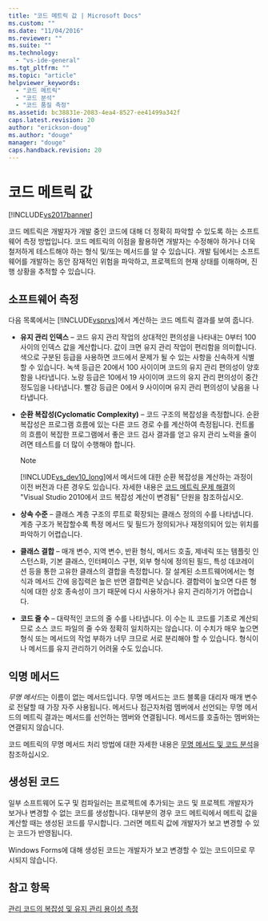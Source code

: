 ```yaml
---
title: "코드 메트릭 값 | Microsoft Docs"
ms.custom: ""
ms.date: "11/04/2016"
ms.reviewer: ""
ms.suite: ""
ms.technology: 
  - "vs-ide-general"
ms.tgt_pltfrm: ""
ms.topic: "article"
helpviewer_keywords: 
  - "코드 메트릭"
  - "코드 분석"
  - "코드 품질 측정"
ms.assetid: bc38831e-2083-4ea4-8527-ee41499a342f
caps.latest.revision: 20
author: "erickson-doug"
ms.author: "douge"
manager: "douge"
caps.handback.revision: 20
---
```

# 코드 메트릭 값
[!INCLUDE[vs2017banner](../code-quality/includes/vs2017banner.md)]

코드 메트릭은 개발자가 개발 중인 코드에 대해 더 정확히 파악할 수 있도록 하는 소프트웨어 측정 방법입니다.  코드 메트릭의 이점을 활용하면 개발자는 수정해야 하거나 더욱 철저하게 테스트해야 하는 형식 및\/또는 메서드를 알 수 있습니다.  개발 팀에서는 소프트웨어를 개발하는 동안 잠재적인 위험을 파악하고, 프로젝트의 현재 상태를 이해하며, 진행 상황을 추적할 수 있습니다.  
  
## 소프트웨어 측정  
 다음 목록에서는 [!INCLUDE[vsprvs](../code-quality/includes/vsprvs_md.md)]에서 계산하는 코드 메트릭 결과를 보여 줍니다.  
  
-   **유지 관리 인덱스** – 코드 유지 관리 작업의 상대적인 편의성을 나타내는 0부터 100 사이의 인덱스 값을 계산합니다.  값이 크면 유지 관리 작업이 편리함을 의미합니다.  색으로 구분된 등급을 사용하면 코드에서 문제가 될 수 있는 사항을 신속하게 식별할 수 있습니다.  녹색 등급은 20에서 100 사이이며 코드의 유지 관리 편의성이 양호함을 나타냅니다.  노랑 등급은 10에서 19 사이이며 코드의 유지 관리 편의성이 중간 정도임을 나타냅니다.  빨강 등급은 0에서 9 사이이며 유지 관리 편의성이 낮음을 나타냅니다.  
  
-   **순환 복잡성\(Cyclomatic Complexity\)** – 코드 구조의 복잡성을 측정합니다.  순환 복잡성은 프로그램 흐름에 있는 다른 코드 경로 수를 계산하여 측정됩니다.  컨트롤의 흐름이 복잡한 프로그램에서 좋은 코드 검사 결과를 얻고 유지 관리 노력을 줄이려면 테스트를 더 많이 수행해야 합니다.  
  
    > [!NOTE]
    >  [!INCLUDE[vs_dev10_long](../code-quality/includes/vs_dev10_long_md.md)]에서 메서드에 대한 순환 복잡성을 계산하는 과정이 이전 버전과 다른 경우도 있습니다.  자세한 내용은 [코드 메트릭 문제 해결](../code-quality/troubleshooting-code-metrics-issues.md)의 "Visual Studio 2010에서 코드 복잡성 계산이 변경됨" 단원을 참조하십시오.  
  
-   **상속 수준** – 클래스 계층 구조의 루트로 확장되는 클래스 정의의 수를 나타냅니다.  계층 구조가 복잡할수록 특정 메서드 및 필드가 정의되거나 재정의되어 있는 위치를 파악하기 어렵습니다.  
  
-   **클래스 결합** – 매개 변수, 지역 변수, 반환 형식, 메서드 호출, 제네릭 또는 템플릿 인스턴스화, 기본 클래스, 인터페이스 구현, 외부 형식에 정의된 필드, 특성 데코레이션 등을 통한 고유한 클래스의 결합을 측정합니다.  잘 설계된 소프트웨어에서는 형식과 메서드 간에 응집력은 높은 반면 결합력은 낮습니다.  결합력이 높으면 다른 형식에 대한 상호 종속성이 크기 때문에 다시 사용하거나 유지 관리하기가 어렵습니다.  
  
-   **코드 줄 수** – 대략적인 코드의 줄 수를 나타냅니다.  이 수는 IL 코드를 기초로 계산되므로 소스 코드 파일의 줄 수와 정확히 일치하지는 않습니다.  이 수치가 매우 높으면 형식 또는 메서드의 작업 부하가 너무 크므로 서로 분리해야 할 수 있습니다.  형식이나 메서드를 유지 관리하기 어려울 수도 있습니다.  
  
## 익명 메서드  
 *무명 메서드*는 이름이 없는 메서드입니다.  무명 메서드는 코드 블록을 대리자 매개 변수로 전달할 때 가장 자주 사용됩니다.  메서드나 접근자처럼 멤버에서 선언되는 무명 메서드의 메트릭 결과는 메서드를 선언하는 멤버와 연결됩니다.  메서드를 호출하는 멤버와는 연결되지 않습니다.  
  
 코드 메트릭의 무명 메서드 처리 방법에 대한 자세한 내용은 [무명 메서드 및 코드 분석](../code-quality/anonymous-methods-and-code-analysis.md)을 참조하십시오.  
  
## 생성된 코드  
 일부 소프트웨어 도구 및 컴파일러는 프로젝트에 추가되는 코드 및 프로젝트 개발자가 보거나 변경할 수 없는 코드를 생성합니다.  대부분의 경우 코드 메트릭에서 메트릭 값을 계산할 때는 생성된 코드를 무시합니다.  그러면 메트릭 값에 개발자가 보고 변경할 수 있는 코드가 반영됩니다.  
  
 Windows Forms에 대해 생성된 코드는 개발자가 보고 변경할 수 있는 코드이므로 무시되지 않습니다.  
  
## 참고 항목  
 [관리 코드의 복잡성 및 유지 관리 용이성 측정](../code-quality/measuring-complexity-and-maintainability-of-managed-code.md)